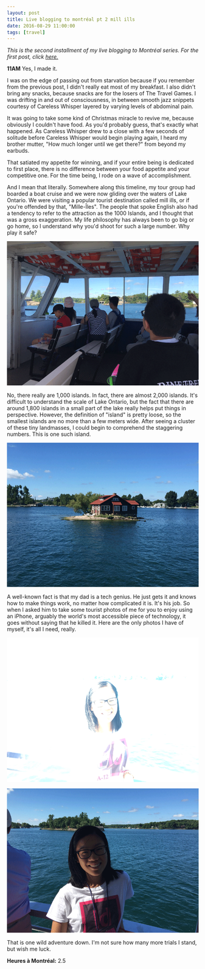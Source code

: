 ```yaml
---
layout: post
title: Live blogging to montréal pt 2 mill ills
date: 2016-08-29 11:00:00
tags: [travel]
---
```

*This is the second installment of my live blogging to Montréal series. For the first post, click [here.](http://www.elainegao.com/blog/live-blogging-to-montreal-1)*

**11AM** Yes, I made it.

I was on the edge of passing out from starvation because if you remember from the previous post, I didn't really eat most of my breakfast. I also didn't bring any snacks, because snacks are for the losers of The Travel Games. I was drifting in and out of consciousness, in between smooth jazz snippets courtesy of Careless Whisper layered by varying levels of abdominal pain.

It was going to take some kind of Christmas miracle to revive me, because obviously I couldn't have food. As you'd probably guess, that's exactly what happened. As Careless Whisper drew to a close with a few seconds of solitude before Careless Whisper would begin playing again, I heard my brother mutter, "How much longer until we get there?" from beyond my earbuds.

That satiated my appetite for winning, and if your entire being is dedicated to first place, there is no difference between your food appetite and your competitive one. For the time being, I rode on a wave of accomplishment.

And I mean that literally. Somewhere along this timeline, my tour group had boarded a boat cruise and we were now gliding over the waters of Lake Ontario. We were visiting a popular tourist destination called mill ills, or if you're offended by that, "Mille-Îles". The people that spoke English also had a tendency to refer to the attraction as the 1000 Islands, and I thought that was a gross exaggeration. My life philosophy has always been to go big or go home, so I understand why you'd shoot for such a large number. Why play it safe?

![On a cruise](images/inside.png "Inside view ft. bro")


No, there really are 1,000 islands. In fact, there are almost 2,000 islands. It's difficult to understand the scale of Lake Ontario, but the fact that there are around 1,800 islands in a small part of the lake really helps put things in perspective. However, the definition of "island" is pretty loose, so the smallest islands are no more than a few meters wide. After seeing a cluster of these tiny landmasses, I could begin to comprehend the staggering numbers. This is one such island.

![Very small island](images/tinyhouse.png "tiny tower")

A well-known fact is that my dad is a tech genius. He just gets it and knows how to make things work, no matter how complicated it is. It's his job. So when I asked him to take some tourist photos of me for you to enjoy using an iPhone, arguably the world's most accessible piece of technology, it goes without saying that he killed it. Here are the only photos I have of myself, it's all I need, really.

![Overexposed Elaine](images/overexposed.png "I've always gotten compliments on my 1000 watt smile")

![Underexposed Elaine](images/underexposed.png "But I'd also make a really good spy because I can blend in when I want to")

That is one wild adventure down. I'm not sure how many more trials I stand, but wish me luck.

**Heures à Montréal:** 2.5
